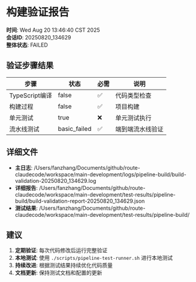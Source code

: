 # 构建验证报告

**时间**: Wed Aug 20 13:46:40 CST 2025  
**会话ID**: 20250820_134629  
**整体状态**: FAILED

## 验证步骤结果

| 步骤 | 状态 | 必需 | 说明 |
|------|------|------|------|
| TypeScript编译 | false | ✅ | 代码类型检查 |
| 构建过程 | false | ✅ | 项目构建 |
| 单元测试 | true | ❌ | 单元测试执行 |
| 流水线测试 | basic_failed | ✅ | 端到端流水线验证 |

## 详细文件

- **主日志**: /Users/fanzhang/Documents/github/route-claudecode/workspace/main-development/logs/pipeline-build/build-validation-20250820_134629.log
- **详细报告**: /Users/fanzhang/Documents/github/route-claudecode/workspace/main-development/test-results/pipeline-build/build-validation-report-20250820_134629.json
- **测试结果**: /Users/fanzhang/Documents/github/route-claudecode/workspace/main-development/test-results/pipeline-build/

## 建议

1. **定期验证**: 每次代码修改后运行完整验证
2. **本地测试**: 使用 `./scripts/pipeline-test-runner.sh` 进行本地测试
3. **持续改进**: 根据测试结果持续优化代码质量
4. **文档更新**: 保持测试文档和配置的更新

